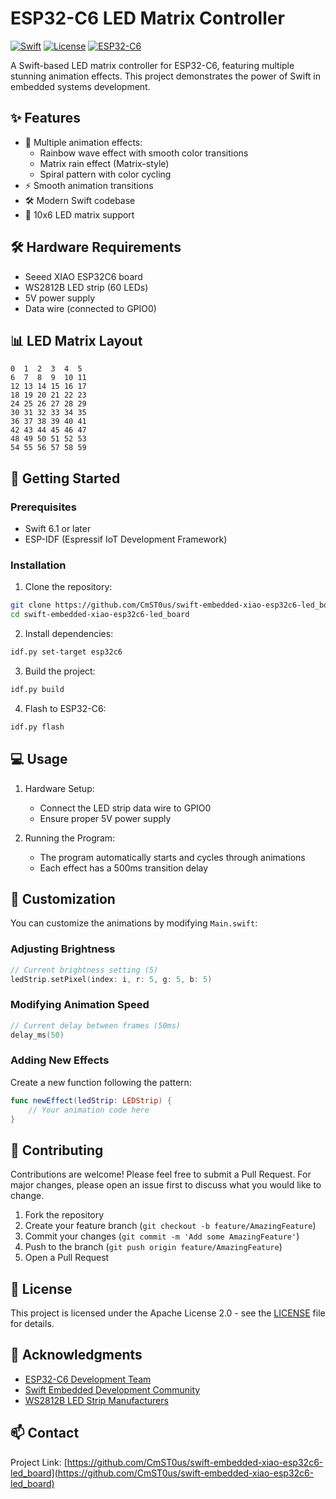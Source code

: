 # ESP32-C6 LED Matrix Controller

[![Swift](https://img.shields.io/badge/Swift-6.1-orange.svg)](https://swift.org)
[![License](https://img.shields.io/badge/License-Apache%202.0-blue.svg)](LICENSE)
[![ESP32-C6](https://img.shields.io/badge/ESP32--C6-ESP32C6-green.svg)](https://www.espressif.com/en/products/socs/esp32-c6)

A Swift-based LED matrix controller for ESP32-C6, featuring multiple stunning animation effects. This project demonstrates the power of Swift in embedded systems development.

## ✨ Features

- 🎨 Multiple animation effects:
  - Rainbow wave effect with smooth color transitions
  - Matrix rain effect (Matrix-style)
  - Spiral pattern with color cycling
- ⚡ Smooth animation transitions
- 🛠️ Modern Swift codebase
- 📱 10x6 LED matrix support

## 🛠️ Hardware Requirements

- Seeed XIAO ESP32C6 board
- WS2812B LED strip (60 LEDs)
- 5V power supply
- Data wire (connected to GPIO0)

## 📊 LED Matrix Layout

```
0  1  2  3  4  5
6  7  8  9  10 11
12 13 14 15 16 17
18 19 20 21 22 23
24 25 26 27 28 29
30 31 32 33 34 35
36 37 38 39 40 41
42 43 44 45 46 47
48 49 50 51 52 53
54 55 56 57 58 59
```

## 🚀 Getting Started

### Prerequisites

- Swift 6.1 or later
- ESP-IDF (Espressif IoT Development Framework)

### Installation

1. Clone the repository:
```bash
git clone https://github.com/CmST0us/swift-embedded-xiao-esp32c6-led_board.git
cd swift-embedded-xiao-esp32c6-led_board
```

2. Install dependencies:
```bash
idf.py set-target esp32c6
```

3. Build the project:
```bash
idf.py build
```

4. Flash to ESP32-C6:
```bash
idf.py flash
```

## 💻 Usage

1. Hardware Setup:
   - Connect the LED strip data wire to GPIO0
   - Ensure proper 5V power supply

2. Running the Program:
   - The program automatically starts and cycles through animations
   - Each effect has a 500ms transition delay

## 🎨 Customization

You can customize the animations by modifying `Main.swift`:

### Adjusting Brightness
```swift
// Current brightness setting (5)
ledStrip.setPixel(index: i, r: 5, g: 5, b: 5)
```

### Modifying Animation Speed
```swift
// Current delay between frames (50ms)
delay_ms(50)
```

### Adding New Effects
Create a new function following the pattern:
```swift
func newEffect(ledStrip: LEDStrip) {
    // Your animation code here
}
```

## 🤝 Contributing

Contributions are welcome! Please feel free to submit a Pull Request. For major changes, please open an issue first to discuss what you would like to change.

1. Fork the repository
2. Create your feature branch (`git checkout -b feature/AmazingFeature`)
3. Commit your changes (`git commit -m 'Add some AmazingFeature'`)
4. Push to the branch (`git push origin feature/AmazingFeature`)
5. Open a Pull Request

## 📝 License

This project is licensed under the Apache License 2.0 - see the [LICENSE](LICENSE) file for details.

## 🙏 Acknowledgments

- [ESP32-C6 Development Team](https://www.espressif.com)
- [Swift Embedded Development Community](https://swift.org)
- [WS2812B LED Strip Manufacturers](https://www.worldsemi.com)

## 📫 Contact

Project Link: [https://github.com/CmST0us/swift-embedded-xiao-esp32c6-led_board](https://github.com/CmST0us/swift-embedded-xiao-esp32c6-led_board) 
